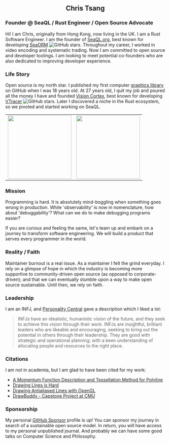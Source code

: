 <h2 align="center">Chris Tsang</h2>

### Founder @ SeaQL / Rust Engineer / Open Source Advocate

Hi! I am Chris, originally from Hong Kong, now living in the UK. I am a Rust Software Engineer. I am the founder of [SeaQL.org](//www.sea-ql.org), best known for developing [SeaORM](https://github.com/SeaQL/sea-orm) ![GitHub stars](https://img.shields.io/github/stars/SeaQL/sea-orm.svg?style=social). Throughout my career, I worked in video encoding and systematic trading. Now I am committed to open source and developer toolings. I am looking to meet potential co-founders who are also dedicated to improving developer experience.

### Life Story

Open source is my north star. I published my first computer [graphics library](https://github.com/tyt2y3/vaserenderer) on GitHub when I was 18 years old. At 27 years old, I quit my job and poured all the money I have and founded [Vision Cortex](https://github.com/visioncortex), best known for developing [VTracer](https://github.com/visioncortex/vtracer) ![GitHub stars](https://img.shields.io/github/stars/visioncortex/vtracer.svg?style=social). Later I discovered a niche in the Rust ecosystem, so we pivoted and started working on SeaQL.

<table>
  <tbody>
    <tr>
      <td><a href="//www.sea-ql.org"><img src="https://www.sea-ql.org/SeaORM/img/SeaQL%20badge.png" width="200"/></a></td>
      <td><a href="//www.visioncortex.org"><img src="https://www.visioncortex.org/public/visioncortex-icon-dual.svg" width="200"/></a></td>
    </tr>
  </tbody>
</table>

### Mission

Programming is hard. It is absolutely mind-boggling when something goes wrong in production.
While 'observability' is now in nomenclature, how about 'debuggability'? What can we do to make debugging programs easier?

If you are curious and feeling the same, let's team up and embark on a journey to transform software engineering. We will build a product that serves every programmer in the world.

### Reality / Faith

Maintainer burnout is a real issue. As a maintainer I felt the grind everyday. I rely on a glimpse of hope in which the industry is becoming more supportive to community-driven open source (as opposed to corporate-driven); and that we can eventually stumble upon a way to make open source sustainable. Until then, we rely on faith.

### Leadership

I am an INFJ, and [Personality Central](https://personality-central.com/personality_types/infj-leadership/) gave a description which I liked a lot:

> INFJs have an idealistic, humanistic vision of the future, and they seek to achieve this vision through their work.
> INFJs are insightful, brilliant leaders who are likeable and encouraging, seeking to bring out the potential in others through their leadership.
> They are good with strategic and operational planning; with a keen understanding of allocating people and resources to the right place.

### Citations

I am not in academia, but I am glad to have been cited for my work:

+ [A Momentum Function Description and Tessellation Method for Polyline](https://www.proquest.com/openview/1095f8d63f898fe8bd1177ff3071b68f)
+ [Drawing Lines is Hard](https://mattdesl.svbtle.com/drawing-lines-is-hard)
+ [Drawing Antialiased Lines with OpenGL](https://blog.mapbox.com/drawing-antialiased-lines-with-opengl-8766f34192dc)
+ [DrawBuddy - Capstone Project at CMU](http://course.ece.cmu.edu/~ece500/projects/s22-teamb2/wp-content/uploads/sites/183/2022/05/DrawBuddy_Poster.pdf)

### Sponsorship

My personal [GitHub Sponsor](https://github.com/sponsors/tyt2y3) profile is up! You can sponsor my journey in search of a sustainable open source model. In return, you will have access to my personal unpublished journal. And probably we can have some good talks on Computer Science and Philosophy.
